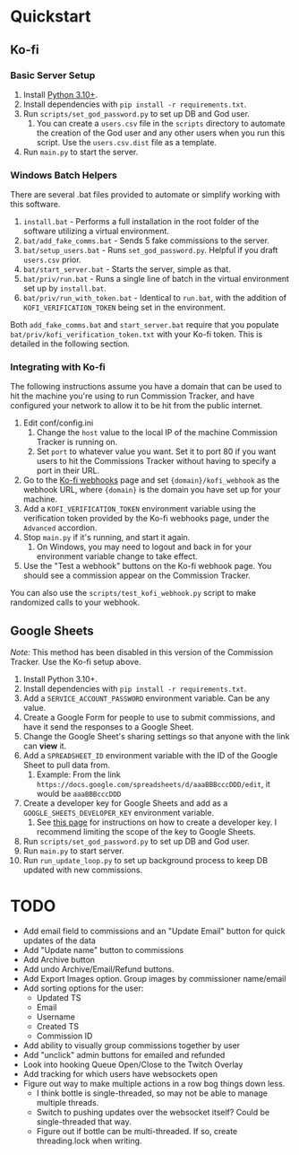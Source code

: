 # Quickstart

## Ko-fi

### Basic Server Setup

1. Install [Python 3.10+](https://www.python.org/downloads/).
2. Install dependencies with `pip install -r requirements.txt`.
3. Run `scripts/set_god_password.py` to set up DB and God user.
   1. You can create a `users.csv` file in the `scripts` directory to automate the creation of the God user and any other users when you run this script. Use the `users.csv.dist` file as a template.
4. Run `main.py` to start the server.

### Windows Batch Helpers

There are several .bat files provided to automate or simplify working with this software.
1. `install.bat` - Performs a full installation in the root folder of the software utilizing a virtual environment.
2. `bat/add_fake_comms.bat` - Sends 5 fake commissions to the server.
3. `bat/setup_users.bat` - Runs `set_god_password.py`. Helpful if you draft `users.csv` prior.
4. `bat/start_server.bat` - Starts the server, simple as that.
5. `bat/priv/run.bat` - Runs a single line of batch in the virtual environment set up by `install.bat`.
6. `bat/priv/run_with_token.bat` - Identical to `run.bat`, with the addition of `KOFI_VERIFICATION_TOKEN` being set in the environment.

Both `add_fake_comms.bat` and `start_server.bat` require that you populate `bat/priv/kofi_verification_token.txt` with your Ko-fi token. This is detailed in the following section.

### Integrating with Ko-fi

The following instructions assume you have a domain that can be used to hit the machine you're using to run Commission Tracker, and have configured your network to allow it to be hit from the public internet.

1. Edit conf/config.ini
   1. Change the `host` value to the local IP of the machine Commission Tracker is running on.
   2. Set `port` to whatever value you want. Set it to port 80 if you want users to hit the Commissions Tracker without having to specify a port in their URL.
2. Go to the [Ko-fi webhooks](https://ko-fi.com/manage/webhooks) page and set `{domain}/kofi_webhook` as the webhook URL, where `{domain}` is the domain you have set up for your machine.
3. Add a `KOFI_VERIFICATION_TOKEN` environment variable using the verification token provided by the Ko-fi webhooks page, under the `Advanced` accordion.
4. Stop `main.py` if it's running, and start it again.
   1. On Windows, you may need to logout and back in for your environment variable change to take effect.
5. Use the "Test a webhook" buttons on the Ko-fi webhook page. You should see a commission appear on the Commission Tracker. 

You can also use the `scripts/test_kofi_webhook.py` script to make randomized calls to your webhook.

## Google Sheets

_Note:_ This method has been disabled in this version of the Commission Tracker. Use the Ko-fi setup above.

1. Install Python 3.10+.
2. Install dependencies with `pip install -r requirements.txt`.
3. Add a `SERVICE_ACCOUNT_PASSWORD` environment variable. Can be any value.
4. Create a Google Form for people to use to submit commissions, and have it send the responses to a Google Sheet.
5. Change the Google Sheet's sharing settings so that anyone with the link can **view** it.
6. Add a `SPREADSHEET_ID` environment variable with the ID of the Google Sheet to pull data from.
   1. Example: From the link `https://docs.google.com/spreadsheets/d/aaaBBBcccDDD/edit`, it would be `aaaBBBcccDDD`
7. Create a developer key for Google Sheets and add as a `GOOGLE_SHEETS_DEVELOPER_KEY` environment variable.
   1. See [this page](https://cloud.google.com/docs/authentication/api-keys) for instructions on how to create a developer key. I recommend limiting the scope of the key to Google Sheets.
8. Run `scripts/set_god_password.py` to set up DB and God user.
9. Run `main.py` to start server.
10. Run `run_update_loop.py` to set up background process to keep DB updated with new commissions.

# TODO

* Add email field to commissions and an "Update Email" button for quick updates of the data
* Add "Update name" button to commissions
* Add Archive button
* Add undo Archive/Email/Refund buttons.
* Add Export Images option. Group images by commissioner name/email
* Add sorting options for the user:
  * Updated TS
  * Email
  * Username
  * Created TS
  * Commission ID
* Add ability to visually group commissions together by user
* Add "unclick" admin buttons for emailed and refunded
* Look into hooking Queue Open/Close to the Twitch Overlay
* Add tracking for which users have websockets open
* Figure out way to make multiple actions in a row bog things down less.
  * I think bottle is single-threaded, so may not be able to manage multiple threads.
  * Switch to pushing updates over the websocket itself? Could be single-threaded that way.
  * Figure out if bottle can be multi-threaded. If so, create threading.lock when writing.